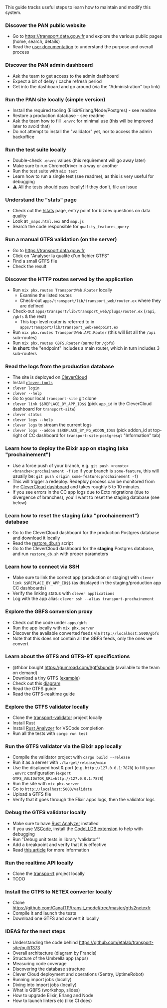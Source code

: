 This guide tracks useful steps to learn how to maintain and modify this system.

### Discover the PAN public website

* Go to https://transport.data.gouv.fr and explore the various public pages (home, search, details)
* Read the [user documentation](https://doc.transport.data.gouv.fr) to understand the purpose and overall process

### Discover the PAN admin dashboard

* Ask the team to get access to the admin dashboard
* Expect a bit of delay / cache refresh period
* Get into the dashboard and go around (via the "Administration" top link)

### Run the PAN site locally (simple version)

* Install the required tooling (Elixir/Erlang/Node/Postgres) - see readme
* Restore a production database - see readme
* Ask the team how to fill `.envrc` for minimal use (this will be improved later to avoid that)
* Do not attempt to install the "validator" yet, nor to access the admin backoffice

### Run the test suite locally

* Double-check `.envrc` values (this requirement will go away later)
* Make sure to run ChromeDriver in a way or another
* Run the test suite with `mix test`
* Learn how to run a single test (see readme), as this is very useful for debugging
* :warning: All the tests should pass locally! If they don't, file an issue

### Understand the "stats" page

* Check out the [/stats](https://transport.data.gouv.fr/stats) page, entry point for bizdev questions on data quality
* Look at `_maps.html.eex` and `map.js`
* Search the code responsible for `quality_features_query`

### Run a manual GTFS validation (on the server)

* Go to https://transport.data.gouv.fr
* Click on "Analyser la qualité d'un fichier GTFS"
* Find a small GTFS file
* Check the result

### Discover the HTTP routes served by the application

* Run `mix phx.routes TransportWeb.Router` locally
  * Examine the listed routes
  * Check-out `apps/transport/lib/transport_web/router.ex` where they are defined
* Check-out `apps/transport/lib/transport_web/plugs/router.ex` (`/api`, `/gbfs` & the rest)
  * This top-level router is referred to in `apps/transport/lib/transport_web/endpoint.ex`
* Run `mix phx.routes TransportWeb.API.Router` (this will list all the `/api` sub-routes)
* Run `mix phx.routes GBFS.Router` (same for `/gbfs`)
* **In short**: the "endpoint" includes a main router, which in turn includes 3 sub-routers

### Read the logs from the production database

* The site is deployed on [CleverCloud](https://www.clever-cloud.com/)
* Install [`clever-tools`](https://github.com/CleverCloud/clever-tools)
* `clever login`
* `clever --help`
* Go to your local `transport-site` git clone
* `clever link $$REPLACE_BY_APP_ID$$` (pick `app_id` in the CleverCloud dashboard for `transport-site`)
* `clever status`
* `clever logs --help`
* `clever logs` to stream the current logs
* `clever logs --addon $$REPLACE_BY_PG_ADDON_ID$$` (pick addon_id at top-right of CC dashboard for `transport-site-postgresql` "Information" tab)

### Learn how to deploy the Elixir app on staging (aka "prochainement")

* Use a force push of your branch, e.g. `git push <remote> <branche>:prochainement -f` (so if your branch is `some-feature`, this will usually be: `git push origin some-feature:prochainement -f`)
* This will trigger a redeploy. Redeploy process can be monitored from the [CleverCloud dashboard](https://www.clever-cloud.com) and takes roughly 5 to 10 minutes.
* If you see errors in the CC app logs due to Ecto migrations (due to divergence of branches), you'll want to reset the staging database (see below)

### Learn how to reset the staging (aka "prochainement") database

* Go to the CleverCloud dashboard for the production Postgres database and download it locally
* Read the [restore_db.sh](https://github.com/etalab/transport-site/blob/master/restore_db.sh) script
* Go to the CleverCloud dashboard for the **staging** Postgres database, and run `restore_db.sh` with proper parameters

### Learn how to connect via SSH

* Make sure to link the correct app (production or staging) with `clever link $$REPLACE_BY_APP_ID$$` (as displayed in the staging/production app CC dashboards)
* Verify the linking status with `clever applications`
* Log with the app alias: `clever ssh --alias transport-prochainement`

### Explore the GBFS conversion proxy

* Check out the code under `apps/gbfs`
* Run the app locally with `mix phx.server`
* Discover the available converted feeds via `http://localhost:5000/gbfs`
* Note that this does not contain all the GBFS feeds, only the ones we convert

### Learn about the GTFS and GTFS-RT specifications

* @thbar bought https://gumroad.com/l/gtfsbundle (available to the team on demand)
* Download a tiny GTFS ([example](https://transport.data.gouv.fr/datasets/horaires-theoriques-et-temps-reel-des-navettes-de-la-station-de-tignes-gtfs-gtfs-rt/))
* Check out this [diagram](https://www.researchgate.net/figure/Modele-de-donnees-GTFS_fig7_268333353)
* Read the GTFS guide
* Read the GTFS-realtime guide

### Explore the GTFS validator locally

* Clone the [transport-validator](https://github.com/etalab/transport-validator) project locally
* Install Rust
* Install [Rust Analyzer](https://github.com/rust-analyzer/rust-analyzer) for VSCode completion
* Run all the tests with `cargo run test`

### Run the GTFS validator via the Elixir app locally

* Compile the validator project with `cargo build --release`
* Run it as a server with `./target/release/main`
* Use the displayed host & port (e.g. `http://127.0.0.1:7878`) to fill your `.envrc` configuration (`export GTFS_VALIDATOR_URL=http://127.0.0.1:7878`)
* Run the site with `mix phx.server`
* Go to `http://localhost:5000/validate`
* Upload a GTFS file
* Verify that it goes through the Elixir apps logs, then the validator logs

### Debug the GTFS validator locally

* Make sure to have [Rust Analyzer](https://github.com/rust-analyzer/rust-analyzer) installed
* If you use [VSCode](https://code.visualstudio.com), install the [CodeLLDB extension](https://marketplace.visualstudio.com/items?itemName=vadimcn.vscode-lldb) to help with debugging
* Run "Debug unit tests in library 'validator'"
* Add a breakpoint and verify that it is effective
* Read [this article](https://khalid-salad.medium.com/plp-rust-agjks-395d1d870432) for more information

### Run the realtime API locally

* Clone the [transpo-rt](https://github.com/etalab/transpo-rt) project locally
* TODO

### Install the GTFS to NETEX converter locally

* Clone https://github.com/CanalTP/transit_model/tree/master/gtfs2netexfr
* Compile it and launch the tests
* Download one GTFS and convert it locally

### IDEAS for the next steps

* Understanding the code behind https://github.com/etalab/transport-site/pull/1373
* Overall architecture (diagram by Francis)
* Structure of the Umbrella app (apps)
* Measuring code coverage
* Discovering the database structure
* Clever Cloud deployment and operations (Sentry, UptimeRobot)
* Running import jobs (locally)
* Diving into import jobs (locally)
* What is GBFS (workshop, slides)
* How to upgrade Elixir, Erlang and Node
* How to launch linters etc (like CI does)
